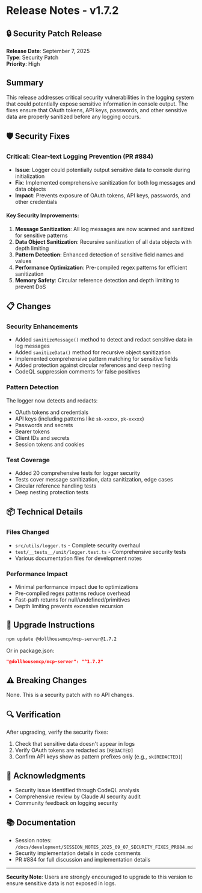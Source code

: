 # Release Notes - v1.7.2

## 🔒 Security Patch Release

**Release Date**: September 7, 2025  
**Type**: Security Patch  
**Priority**: High

## Summary

This release addresses critical security vulnerabilities in the logging system that could potentially expose sensitive information in console output. The fixes ensure that OAuth tokens, API keys, passwords, and other sensitive data are properly sanitized before any logging occurs.

## 🛡️ Security Fixes

### Critical: Clear-text Logging Prevention (PR #884)
- **Issue**: Logger could potentially output sensitive data to console during initialization
- **Fix**: Implemented comprehensive sanitization for both log messages and data objects
- **Impact**: Prevents exposure of OAuth tokens, API keys, passwords, and other credentials

#### Key Security Improvements:
1. **Message Sanitization**: All log messages are now scanned and sanitized for sensitive patterns
2. **Data Object Sanitization**: Recursive sanitization of all data objects with depth limiting
3. **Pattern Detection**: Enhanced detection of sensitive field names and values
4. **Performance Optimization**: Pre-compiled regex patterns for efficient sanitization
5. **Memory Safety**: Circular reference detection and depth limiting to prevent DoS

## 📋 Changes

### Security Enhancements
- Added `sanitizeMessage()` method to detect and redact sensitive data in log messages
- Added `sanitizeData()` method for recursive object sanitization
- Implemented comprehensive pattern matching for sensitive fields
- Added protection against circular references and deep nesting
- CodeQL suppression comments for false positives

### Pattern Detection
The logger now detects and redacts:
- OAuth tokens and credentials
- API keys (including patterns like `sk-xxxxx`, `pk-xxxxx`)
- Passwords and secrets
- Bearer tokens
- Client IDs and secrets
- Session tokens and cookies

### Test Coverage
- Added 20 comprehensive tests for logger security
- Tests cover message sanitization, data sanitization, edge cases
- Circular reference handling tests
- Deep nesting protection tests

## 📦 Technical Details

### Files Changed
- `src/utils/logger.ts` - Complete security overhaul
- `test/__tests__/unit/logger.test.ts` - Comprehensive security tests
- Various documentation files for development notes

### Performance Impact
- Minimal performance impact due to optimizations
- Pre-compiled regex patterns reduce overhead
- Fast-path returns for null/undefined/primitives
- Depth limiting prevents excessive recursion

## 🚀 Upgrade Instructions

```bash
npm update @dollhousemcp/mcp-server@1.7.2
```

Or in package.json:
```json
"@dollhousemcp/mcp-server": "^1.7.2"
```

## ⚠️ Breaking Changes

None. This is a security patch with no API changes.

## 🔍 Verification

After upgrading, verify the security fixes:
1. Check that sensitive data doesn't appear in logs
2. Verify OAuth tokens are redacted as `[REDACTED]`
3. Confirm API keys show as pattern prefixes only (e.g., `sk[REDACTED]`)

## 🙏 Acknowledgments

- Security issue identified through CodeQL analysis
- Comprehensive review by Claude AI security audit
- Community feedback on logging security

## 📚 Documentation

- Session notes: `/docs/development/SESSION_NOTES_2025_09_07_SECURITY_FIXES_PR884.md`
- Security implementation details in code comments
- PR #884 for full discussion and implementation details

---

**Security Note**: Users are strongly encouraged to upgrade to this version to ensure sensitive data is not exposed in logs.